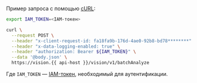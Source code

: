 Пример запроса с помощью [cURL](https://curl.haxx.se):

```bash
export IAM_TOKEN=<IAM-токен>

curl \
  --request POST \
  --header "x-client-request-id: fa18fa9b-176d-4ae0-92b8-bd78********" \
  --header "x-data-logging-enabled: true" \
  --header "authorization: Bearer ${IAM_TOKEN}" \
  --data '@body.json' \
  https://vision.{{ api-host }}/vision/v1/batchAnalyze
```

Где `IAM_TOKEN` — [IAM-токен](../../iam/operations/iam-token/create.md), необходимый для аутентификации.
